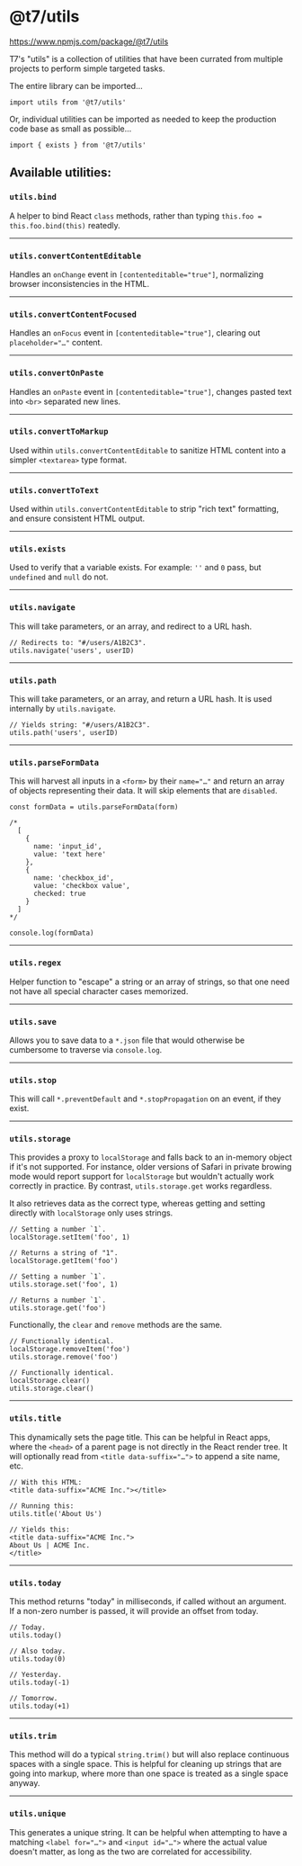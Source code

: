 # @t7/utils

https://www.npmjs.com/package/@t7/utils

T7's "utils" is a collection of utilities that have been currated from multiple projects to perform simple targeted tasks.

The entire library can be imported…

```
import utils from '@t7/utils'
```

Or, individual utilities can be imported as needed to keep the production code base as small as possible…

```
import { exists } from '@t7/utils'
```

## Available utilities:

### `utils.bind`

A helper to bind React `class` methods, rather than typing `this.foo = this.foo.bind(this)` reatedly.

---

### `utils.convertContentEditable`

Handles an `onChange` event in `[contenteditable="true"]`, normalizing browser inconsistencies in the HTML.

---

### `utils.convertContentFocused`

Handles an `onFocus` event in `[contenteditable="true"]`, clearing out `placeholder="…"` content.

---

### `utils.convertOnPaste`

Handles an `onPaste` event in `[contenteditable="true"]`, changes pasted text into `<br>` separated new lines.

---

### `utils.convertToMarkup`

Used within `utils.convertContentEditable` to sanitize HTML content into a simpler `<textarea>` type format.

---

### `utils.convertToText`

Used within `utils.convertContentEditable` to strip "rich text" formatting, and ensure consistent HTML output.

---

### `utils.exists`

Used to verify that a variable exists. For example: `''` and `0` pass, but `undefined` and `null` do not.

---

### `utils.navigate`

This will take parameters, or an array, and redirect to a URL hash.

```
// Redirects to: "#/users/A1B2C3".
utils.navigate('users', userID)
```

---

### `utils.path`

This will take parameters, or an array, and return a URL hash. It is used internally by `utils.navigate`.

```
// Yields string: "#/users/A1B2C3".
utils.path('users', userID)
```

---

### `utils.parseFormData`

This will harvest all inputs in a `<form>` by their `name="…"` and return an array of objects representing their data. It will skip elements that are `disabled`.

```
const formData = utils.parseFormData(form)

/*
  [
    {
      name: 'input_id',
      value: 'text here'
    },
    {
      name: 'checkbox_id',
      value: 'checkbox value',
      checked: true
    }
  ]
*/

console.log(formData)
```

---

### `utils.regex`

Helper function to "escape" a string or an array of strings, so that one need not have all special character cases memorized.

---

### `utils.save`

Allows you to save data to a `*.json` file that would otherwise be cumbersome to traverse via `console.log`.

---

### `utils.stop`

This will call `*.preventDefault` and `*.stopPropagation` on an event, if they exist.

---

### `utils.storage`

This provides a proxy to `localStorage` and falls back to an in-memory object if it's not supported. For instance, older versions of Safari in private browing mode would report support for `localStorage` but wouldn't actually work correctly in practice. By contrast, `utils.storage.get` works regardless.

It also retrieves data as the correct type, whereas getting and setting directly with `localStorage` only uses strings.

```
// Setting a number `1`.
localStorage.setItem('foo', 1)

// Returns a string of "1".
localStorage.getItem('foo')

// Setting a number `1`.
utils.storage.set('foo', 1)

// Returns a number `1`.
utils.storage.get('foo')
```

Functionally, the `clear` and `remove` methods are the same.

```
// Functionally identical.
localStorage.removeItem('foo')
utils.storage.remove('foo')
```

```
// Functionally identical.
localStorage.clear()
utils.storage.clear()
```

---

### `utils.title`

This dynamically sets the page title. This can be helpful in React apps, where the `<head>` of a parent page is not directly in the React render tree. It will optionally read from `<title data-suffix="…">` to append a site name, etc.

```
// With this HTML:
<title data-suffix="ACME Inc."></title>

// Running this:
utils.title('About Us')

// Yields this:
<title data-suffix="ACME Inc.">
About Us | ACME Inc.
</title>
```

---

### `utils.today`

This method returns "today" in milliseconds, if called without an argument. If a non-zero number is passed, it will provide an offset from today.

```
// Today.
utils.today()

// Also today.
utils.today(0)

// Yesterday.
utils.today(-1)

// Tomorrow.
utils.today(+1)
```

---

### `utils.trim`

This method will do a typical `string.trim()` but will also replace continuous spaces with a single space. This is helpful for cleaning up strings that are going into markup, where more than one space is treated as a single space anyway.

---

### `utils.unique`

This generates a unique string. It can be helpful when attempting to have a matching `<label for="…">` and `<input id="…">` where the actual value doesn't matter, as long as the two are correlated for accessibility.